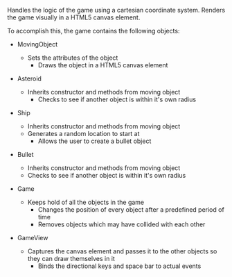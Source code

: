 Handles the logic of the game using a cartesian coordinate system.
Renders the game visually in a HTML5 canvas element.

To accomplish this, the game contains the following objects:

- MovingObject
  - Sets the attributes of the object
	- Draws the object in a HTML5 canvas element
	
- Asteroid
  - Inherits constructor and methods from moving object
	- Checks to see if another object is within it's own radius
	
- Ship
  - Inherits constructor and methods from moving object
  - Generates a random location to start at
	- Allows the user to create a bullet object

- Bullet
  - Inherits constructor and methods from moving object
  - Checks to see if another object is within it's own radius
	
- Game
  - Keeps hold of all the objects in the game
	- Changes the position of every object after a predefined period of time
	- Removes objects which may have collided with each other
	
- GameView
  - Captures the canvas element and passes it to the other objects so they can draw themselves in it
	- Binds the directional keys and space bar to actual events